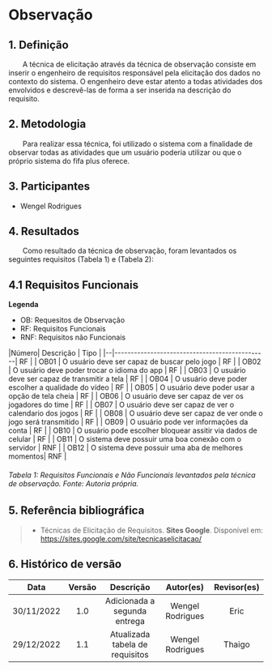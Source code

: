 # Observação

## 1. Definição

&emsp;&emsp;A técnica de elicitação através da técnica de observação consiste em inserir o engenheiro de requisitos responsável pela elicitação dos dados no contexto do sistema. O engenheiro deve estar atento a todas atividades dos envolvidos e  descrevê-las de forma a ser inserida na descrição do requisito.

## 2. Metodologia

&emsp;&emsp;Para realizar essa técnica, foi utilizado o sistema com a finalidade de observar todas as atividades que um usuário poderia utilizar ou que o próprio sistema do fifa plus oferece.

## 3. Participantes

- Wengel Rodrigues

## 4. Resultados
&emsp;&emsp;Como resultado da técnica de observação, foram levantados os seguintes requisitos (Tabela 1) e (Tabela 2):

## 4.1 Requisitos Funcionais

**Legenda**

- OB: Requesitos de <span>Observação</span>
- RF: Requisitos <span>Funcionais</span>
- RNF: Requisitos não <span>Funcionais</span>


|Número| Descrição                                 | Tipo |
|--|-----------------------------------------------| RF |
| OB01 | O usuário deve ser capaz de buscar pelo jogo  | RF |
| OB02 | O usuário deve poder trocar o idioma do app | RF |
| OB03 | O usuário deve ser capaz de transmitir a tela | RF |
| OB04 | O usuário deve poder escolher a qualidade do vídeo | RF |
| OB05 | O usuário deve poder usar a opção de tela cheia | RF |
| OB06 | O usuário deve ser capaz de ver os jogadores do time | RF |
| OB07 | O usuário deve ser capaz de ver o calendario dos jogos | RF |
| OB08 | O usuário  deve ser capaz de ver onde o jogo será transmitido | RF |
| OB09 | O usuário pode ver informações da conta | RF |
| OB10 | O usuário pode escolher bloquear assitir via dados de celular | RF |
| OB11 | O sistema deve possuir uma boa conexão com o servidor | RNF |
| OB12 | O sistema deve possuir uma aba de melhores momentos| RNF |

###### Tabela 1: Requisitos Funcionais e Não Funcionais levantados pela técnica de observação. Fonte: Autoria própria.



## 5. Referência bibliográfica

> - Técnicas de Elicitação de Requisitos. **Sites Google**. Disponível em: https://sites.google.com/site/tecnicaselicitacao/

## 6. Histórico de versão

|    Data    | Versão |                     Descrição                     |        Autor(es)        | Revisor(es) |
| :--------: | :----: | :-----------------------------------------------: | :---------------------: | :---------: |
| 30/11/2022 |  1.0   |           Adicionada a segunda entrega            |     Wengel Rodrigues    |     Eric    |
| 29/12/2022 |  1.1   |         Atualizada tabela de requisitos           |     Wengel Rodrigues    |    Thaigo   |